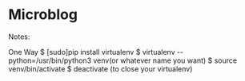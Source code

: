 # Microblog

Notes: 

One Way
$ [sudo]pip install virtualenv
$ virtualenv --python=/usr/bin/python3 venv(or whatever name you want)
$ source venv/bin/activate
$ deactivate (to close your virtualenv)

